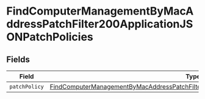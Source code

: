 # FindComputerManagementByMacAddressPatchFilter200ApplicationJSONPatchPolicies


## Fields

| Field                                                                                                                                                                                                         | Type                                                                                                                                                                                                          | Required                                                                                                                                                                                                      | Description                                                                                                                                                                                                   |
| ------------------------------------------------------------------------------------------------------------------------------------------------------------------------------------------------------------- | ------------------------------------------------------------------------------------------------------------------------------------------------------------------------------------------------------------- | ------------------------------------------------------------------------------------------------------------------------------------------------------------------------------------------------------------- | ------------------------------------------------------------------------------------------------------------------------------------------------------------------------------------------------------------- |
| `patchPolicy`                                                                                                                                                                                                 | [FindComputerManagementByMacAddressPatchFilter200ApplicationJSONPatchPoliciesPatchPolicy](../../models/operations/findcomputermanagementbymacaddresspatchfilter200applicationjsonpatchpoliciespatchpolicy.md) | :heavy_minus_sign:                                                                                                                                                                                            | N/A                                                                                                                                                                                                           |
